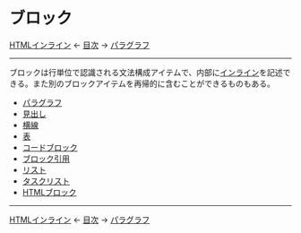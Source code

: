 # ブロック

[HTMLインライン]
← [目次] →
[パラグラフ]

------------------------------------------------------------------------

ブロックは行単位で認識される文法構成アイテムで、内部に[インライン]を記述できる。また別のブロックアイテムを再帰的に含むことができるものもある。

- [パラグラフ]
- [見出し]
- [横線]
- [表]
- [コードブロック]
- [ブロック引用]
- [リスト]
- [タスクリスト]
- [HTMLブロック]

------------------------------------------------------------------------

[HTMLインライン]
← [目次] →
[パラグラフ]

[HTMLインライン]: html-inlines.md
[HTMLブロック]: html-blocks.md
[インライン]: inlines.md
[コードブロック]: code-blocks.md
[タスクリスト]: task-lists.md
[パラグラフ]: paragraphs.md
[ブロック引用]: block-quotes.md
[リスト]: lists.md
[表]: tables.md
[見出し]: headings.md
[目次]: index.md
[横線]: horizontal-rules.md

